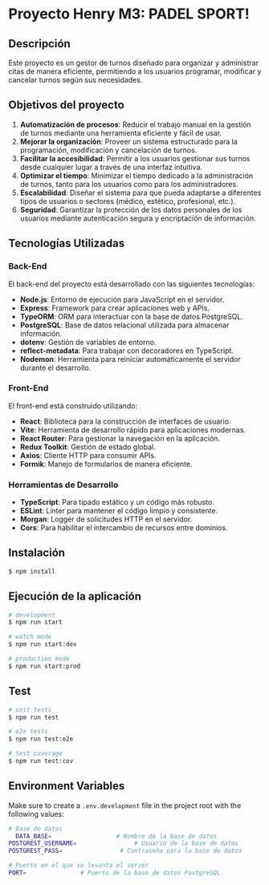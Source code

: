 # Proyecto Henry M3: PADEL SPORT!

## Descripción
Este proyecto es un gestor de turnos diseñado para organizar y administrar citas de manera eficiente, permitiendo a los usuarios programar, modificar y cancelar turnos según sus necesidades.

## Objetivos del proyecto
1. **Automatización de procesos**: Reducir el trabajo manual en la gestión de turnos mediante una herramienta eficiente y fácil de usar.  
2. **Mejorar la organización**: Proveer un sistema estructurado para la programación, modificación y cancelación de turnos.  
3. **Facilitar la accesibilidad**: Permitir a los usuarios gestionar sus turnos desde cualquier lugar a través de una interfaz intuitiva.  
4. **Optimizar el tiempo**: Minimizar el tiempo dedicado a la administración de turnos, tanto para los usuarios como para los administradores.  
5. **Escalabilidad**: Diseñar el sistema para que pueda adaptarse a diferentes tipos de usuarios o sectores (médico, estético, profesional, etc.).  
6. **Seguridad**: Garantizar la protección de los datos personales de los usuarios mediante autenticación segura y encriptación de información.  

## Tecnologías Utilizadas
### Back-End
El back-end del proyecto está desarrollado con las siguientes tecnologías:

- **Node.js**: Entorno de ejecución para JavaScript en el servidor.  
- **Express**: Framework para crear aplicaciones web y APIs.  
- **TypeORM**: ORM para interactuar con la base de datos PostgreSQL.  
- **PostgreSQL**: Base de datos relacional utilizada para almacenar información.  
- **dotenv**: Gestión de variables de entorno.  
- **reflect-metadata**: Para trabajar con decoradores en TypeScript.  
- **Nodemon**: Herramienta para reiniciar automáticamente el servidor durante el desarrollo.

### Front-End
El front-end está construido utilizando:

- **React**: Biblioteca para la construcción de interfaces de usuario.  
- **Vite**: Herramienta de desarrollo rápido para aplicaciones modernas.  
- **React Router**: Para gestionar la navegación en la aplicación.  
- **Redux Toolkit**: Gestión de estado global.  
- **Axios**: Cliente HTTP para consumir APIs.  
- **Formik**: Manejo de formularios de manera eficiente.

### Herramientas de Desarrollo
- **TypeScript**: Para tipado estático y un código más robusto.  
- **ESLint**: Linter para mantener el código limpio y consistente.  
- **Morgan**: Logger de solicitudes HTTP en el servidor.  
- **Cors**: Para habilitar el intercambio de recursos entre dominios.  



## Instalación

```bash
$ npm install
```

## Ejecución de la aplicación

```bash
# development
$ npm run start

# watch mode
$ npm run start:dev

# production mode
$ npm run start:prod
```

## Test

```bash
# unit tests
$ npm run test

# e2e tests
$ npm run test:e2e

# test coverage
$ npm run test:cov
```

## Environment Variables
Make sure to create a `.env.development` file in the project root with the following values:

```bash
# Base de datos
  DATA_BASE=                  # Nombre de la base de datos
POSTGREST_USERNAME=                # Usuario de la base de datos
POSTGREST_PASS=                # Contraseña para la base de datos

# Puerto en el que se levanta el server
PORT=               # Puerto de la base de datos PostgreSQL
```
